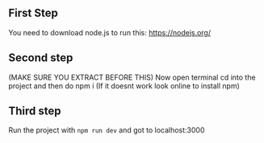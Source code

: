 ## First Step

You need to download node.js to run this: https://nodejs.org/

## Second step

(MAKE SURE YOU EXTRACT BEFORE THIS) Now open terminal cd into the project and then do npm i (If it doesnt work look online to install npm)

## Third step

Run the project with `npm run dev` and got to localhost:3000
